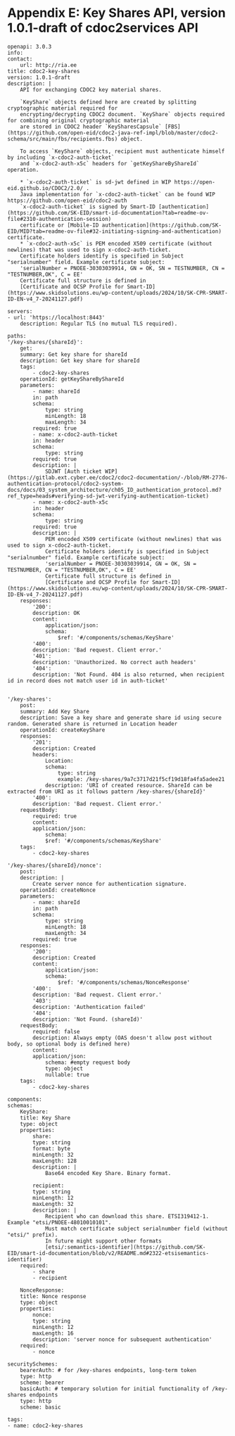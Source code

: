 # Appendix E: Key Shares API, version 1.0.1-draft of cdoc2services API

    openapi: 3.0.3
    info:
    contact:
        url: http://ria.ee
    title: cdoc2-key-shares
    version: 1.0.1-draft
    description: |
        API for exchanging CDOC2 key material shares.
        
        `KeyShare` objects defined here are created by splitting cryptographic material required for 
        encrypting/decrypting CDOC2 document. `KeyShare` objects required for combining original cryptographic material 
        are stored in CDOC2 header `KeySharesCapsule` [FBS](https://github.com/open-eid/cdoc2-java-ref-impl/blob/master/cdoc2-schema/src/main/fbs/recipients.fbs) object.
        
        To access `KeyShare` objects, recipient must authenticate himself by including `x-cdoc2-auth-ticket` 
        and `x-cdoc2-auth-x5c` headers for `getKeyShareByShareId` operation.
        
        * `x-cdoc2-auth-ticket` is sd-jwt defined in WIP https://open-eid.github.io/CDOC2/2.0/ . 
        Java implementation for `x-cdoc2-auth-ticket` can be found WIP https://github.com/open-eid/cdoc2-auth
        `x-cdoc2-auth-ticket` is signed by Smart-ID [authentication](https://github.com/SK-EID/smart-id-documentation?tab=readme-ov-file#2310-authentication-session) 
        certificate or [Mobile-ID authentication](https://github.com/SK-EID/MID?tab=readme-ov-file#32-initiating-signing-and-authentication) certificate.
        * `x-cdoc2-auth-x5c` is PEM encoded X509 certificate (without newlines) that was used to sign x-cdoc2-auth-ticket. 
        Certificate holders identify is specified in Subject "serialnumber" field. Example certificate subject: 
        'serialNumber = PNOEE-30303039914, GN = OK, SN = TESTNUMBER, CN = "TESTNUMBER,OK", C = EE'
        Certificate full structure is defined in 
        [Certificate and OCSP Profile for Smart-ID](https://www.skidsolutions.eu/wp-content/uploads/2024/10/SK-CPR-SMART-ID-EN-v4_7-20241127.pdf)

    servers:
    - url: 'https://localhost:8443'
        description: Regular TLS (no mutual TLS required).

    paths:
    '/key-shares/{shareId}':
        get:
        summary: Get key share for shareId
        description: Get key share for shareId
        tags:
            - cdoc2-key-shares
        operationId: getKeyShareByShareId
        parameters:
            - name: shareId
            in: path
            schema:
                type: string
                minLength: 18
                maxLength: 34
            required: true
            - name: x-cdoc2-auth-ticket
            in: header
            schema:
                type: string
            required: true
            description: |
                SDJWT [Auth ticket WIP](https://gitlab.ext.cyber.ee/cdoc2/cdoc2-documentation/-/blob/RM-2776-authentication-protocol/cdoc2-system-docs/docs/03_system_architecture/ch05_ID_authentication_protocol.md?ref_type=heads#verifying-sd-jwt-verifying-authentication-ticket)
            - name: x-cdoc2-auth-x5c
            in: header
            schema:
                type: string
            required: true
            description: |
                PEM encoded X509 certificate (without newlines) that was used to sign x-cdoc2-auth-ticket. 
                Certificate holders identify is specified in Subject "serialnumber" field. Example certificate subject: 
                'serialNumber = PNOEE-30303039914, GN = OK, SN = TESTNUMBER, CN = "TESTNUMBER,OK", C = EE'
                Certificate full structure is defined in 
                [Certificate and OCSP Profile for Smart-ID](https://www.skidsolutions.eu/wp-content/uploads/2024/10/SK-CPR-SMART-ID-EN-v4_7-20241127.pdf)
        responses:
            '200':
            description: OK
            content:
                application/json:
                schema:
                    $ref: '#/components/schemas/KeyShare'
            '400':
            description: 'Bad request. Client error.'
            '401':
            description: 'Unauthorized. No correct auth headers'
            '404':
            description: 'Not Found. 404 is also returned, when recipient id in record does not match user id in auth-ticket'


    '/key-shares':
        post:
        summary: Add Key Share
        description: Save a key share and generate share id using secure random. Generated share is returned in Location header
        operationId: createKeyShare
        responses:
            '201':
            description: Created
            headers:
                Location:
                schema:
                    type: string
                    example: /key-shares/9a7c3717d21f5cf19d18fa4fa5adee21
                description: 'URI of created resource. ShareId can be extracted from URI as it follows pattern /key-shares/{shareId}'
            '400':
            description: 'Bad request. Client error.'
        requestBody:
            required: true
            content:
            application/json:
                schema:
                $ref: '#/components/schemas/KeyShare'
        tags:
            - cdoc2-key-shares

    '/key-shares/{shareId}/nonce':
        post:
        description: |
            Create server nonce for authentication signature.
        operationId: createNonce
        parameters:
            - name: shareId
            in: path
            schema:
                type: string
                minLength: 18
                maxLength: 34
            required: true
        responses:
            '200':
            description: Created
            content:
                application/json:
                schema:
                    $ref: '#/components/schemas/NonceResponse'
            '400':
            description: 'Bad request. Client error.'
            '403':
            description: 'Authentication failed'
            '404':
            description: 'Not Found. (shareId)'
        requestBody:
            required: false
            description: Always empty (OAS doesn't allow post without body, so optional body is defined here)
            content:
            application/json:
                schema: #empty request body
                type: object
                nullable: true
        tags:
            - cdoc2-key-shares

    components:
    schemas:
        KeyShare:
        title: Key Share
        type: object
        properties:
            share:
            type: string
            format: byte
            minLength: 32
            maxLength: 128
            description: | 
                Base64 encoded Key Share. Binary format. 

            recipient:
            type: string
            minLength: 12
            maxLength: 32
            description: |
                Recipient who can download this share. ETSI319412-1. Example "etsi/PNOEE-48010010101". 
                Must match certificate subject serialnumber field (without "etsi/" prefix).
                In future might support other formats 
                [etsi/:semantics-identifier](https://github.com/SK-EID/smart-id-documentation/blob/v2/README.md#2322-etsisemantics-identifier)
        required:
            - share
            - recipient

        NonceResponse:
        title: Nonce response
        type: object
        properties:
            nonce:
            type: string
            minLength: 12
            maxLength: 16
            description: 'server nonce for subsequent authentication'
        required:
            - nonce

    securitySchemes:
        bearerAuth: # for /key-shares endpoints, long-term token
        type: http
        scheme: bearer
        basicAuth: # temporary solution for initial functionality of /key-shares endpoints
        type: http
        scheme: basic

    tags:
    - name: cdoc2-key-shares